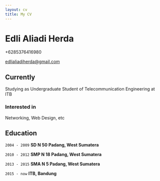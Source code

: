 ```yaml
---
layout: cv
title: My CV
---
```

# Edli Aliadi Herda
+6285376416980

<div id="webaddress">
<a href="edlialiadiherda@gmail.com">edlialiadiherda@gmail.com</a>
</div>


## Currently

Studying as Undergraduate Student of Telecommunication Engineering at ITB

### Interested in

Networking, Web Design, etc

## Education

`2004 - 2009`
__SD N 50 Padang, West Sumatera__

`2010 - 2012`
__SMP N 18 Padang, West Sumatera__

`2013 - 2015`
__SMA N 5 Padang, West Sumatera__

`2015 - now`
__ITB, Bandung__
